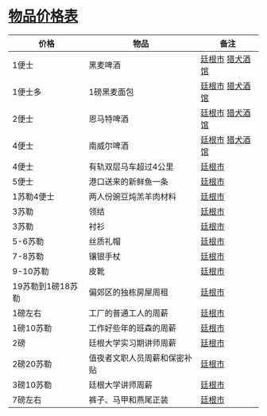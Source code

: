 # [物品价格表](../其他信息/物品价格表.md)

|  价格              | 物品  | 备注 |
|  ----             | ----  | ----- |
| 1便士              | 黑麦啤酒 | [廷根市](../地区/廷根市.md) [猎犬酒馆](../餐饮门店/猎犬酒馆)     |
| 1便士多            | 1磅黑麦面包 | [廷根市](../地区/廷根市.md) [猎犬酒馆](../餐饮门店/猎犬酒馆)     |
| 2便士              | 恩马特啤酒 | [廷根市](../地区/廷根市.md) [猎犬酒馆](../餐饮门店/猎犬酒馆)     |
| 4便士              | 南威尔啤酒 | [廷根市](../地区/廷根市.md) [猎犬酒馆](../餐饮门店/猎犬酒馆)     |
| 4便士              | 有轨双层马车超过4公里 | [廷根市](../地区/廷根市.md)   |
| 5便士              | 港口送来的新鲜鱼一条 | [廷根市](../地区/廷根市.md)   |
| 1苏勒4便士          | 两人份豌豆炖羔羊肉材料 | [廷根市](../地区/廷根市.md)   |
| 3苏勒              | 领结             | [廷根市](../地区/廷根市.md)   |
| 3苏勒              | 衬衫             | [廷根市](../地区/廷根市.md)   |
| 5-6苏勒            | 丝质礼帽         | [廷根市](../地区/廷根市.md)   |
| 7-8苏勒            | 镶银手杖         | [廷根市](../地区/廷根市.md)   |
| 9-10苏勒           | 皮靴             | [廷根市](../地区/廷根市.md)   |
| 19苏勒到1磅18苏勒   | 偏郊区的独栋房屋周租 | [廷根市](../地区/廷根市.md)   |
| 1磅左右            | 工厂的普通工人的周薪 | [廷根市](../地区/廷根市.md)   |
| 1磅10苏勒          | 工作好些年的班森的周薪 | [廷根市](../地区/廷根市.md)   |
| 2磅                | 廷根大学实习期讲师周薪 | [廷根市](../地区/廷根市.md)   |
| 2磅20苏勒          | 值夜者文职人员周薪和保密补贴 | [廷根市](../地区/廷根市.md)   |
| 3磅10苏勒          | 廷根大学讲师周薪   | [廷根市](../地区/廷根市.md)   |
| 7磅左右            | 裤子、马甲和燕尾正装 | [廷根市](../地区/廷根市.md)   |

